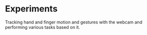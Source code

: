 # Experiments
Tracking hand and finger motion and gestures with the webcam and performing various tasks based on it.
